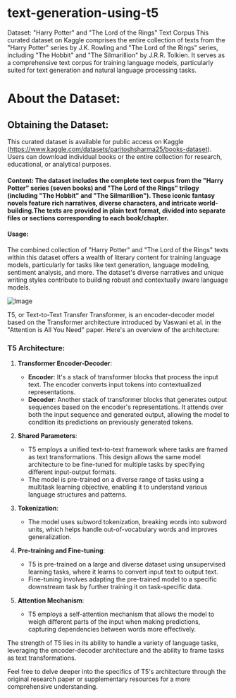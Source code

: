 # text-generation-using-t5

Dataset: "Harry Potter" and "The Lord of the Rings" Text Corpus
This curated dataset on Kaggle comprises the entire collection of texts from the "Harry Potter" series by J.K. Rowling and "The Lord of the Rings" series, including "The Hobbit" and "The Silmarillion" by J.R.R. Tolkien. It serves as a comprehensive text corpus for training language models, particularly suited for text generation and natural language processing tasks.

# About the Dataset:
 ## Obtaining the Dataset:
This curated dataset is available for public access on Kaggle (https://www.kaggle.com/datasets/paritoshsharma25/books-dataset). Users can download individual books or the entire collection for research, educational, or analytical purposes.

#### Content: The dataset includes the complete text corpus from the "Harry Potter" series (seven books) and "The Lord of the Rings" trilogy (including "The Hobbit" and "The Silmarillion"). These iconic fantasy novels feature rich narratives, diverse characters, and intricate world-building.The texts are provided in plain text format, divided into separate files or sections corresponding to each book/chapter.

####  Usage:
The combined collection of "Harry Potter" and "The Lord of the Rings" texts within this dataset offers a wealth of literary content for training language models, particularly for tasks like text generation, language modeling, sentiment analysis, and more. The dataset's diverse narratives and unique writing styles contribute to building robust and contextually aware language models.

![Image](https://drive.google.com/uc?export=view&id=1D-A3z3bOC-0pYybGRSKgQbqDI_OL8HRG)

T5, or Text-to-Text Transfer Transformer, is an encoder-decoder model based on the Transformer architecture introduced by Vaswani et al. in the "Attention is All You Need" paper. Here's an overview of the architecture:

### T5 Architecture:

1. **Transformer Encoder-Decoder**:
   - **Encoder**: It's a stack of transformer blocks that process the input text. The encoder converts input tokens into contextualized representations.
   - **Decoder**: Another stack of transformer blocks that generates output sequences based on the encoder's representations. It attends over both the input sequence and generated output, allowing the model to condition its predictions on previously generated tokens.

2. **Shared Parameters**:
   - T5 employs a unified text-to-text framework where tasks are framed as text transformations. This design allows the same model architecture to be fine-tuned for multiple tasks by specifying different input-output formats.
   - The model is pre-trained on a diverse range of tasks using a multitask learning objective, enabling it to understand various language structures and patterns.

3. **Tokenization**:
   - The model uses subword tokenization, breaking words into subword units, which helps handle out-of-vocabulary words and improves generalization.

4. **Pre-training and Fine-tuning**:
   - T5 is pre-trained on a large and diverse dataset using unsupervised learning tasks, where it learns to convert input text to output text.
   - Fine-tuning involves adapting the pre-trained model to a specific downstream task by further training it on task-specific data.

5. **Attention Mechanism**:
   - T5 employs a self-attention mechanism that allows the model to weigh different parts of the input when making predictions, capturing dependencies between words more effectively.

The strength of T5 lies in its ability to handle a variety of language tasks, leveraging the encoder-decoder architecture and the ability to frame tasks as text transformations.

Feel free to delve deeper into the specifics of T5's architecture through the original research paper or supplementary resources for a more comprehensive understanding.
